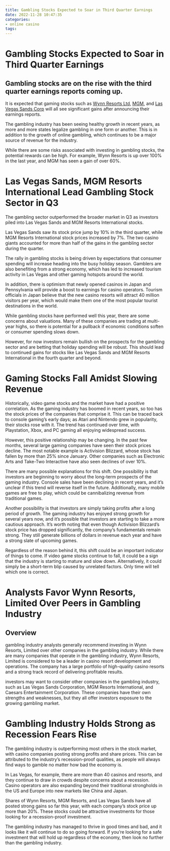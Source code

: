```yaml
---
title: Gambling Stocks Expected to Soar in Third Quarter Earnings
date: 2022-11-28 10:47:35
categories:
- online casino
tags:
---
```



#  Gambling Stocks Expected to Soar in Third Quarter Earnings

<h2>Gambling stocks are on the rise with the third quarter earnings reports coming up.</h2>

It is expected that gaming stocks such as <a href="http://www.casinocity.com/company/Wynn-Resorts-Ltd">Wynn Resorts Ltd</a>, <a href="http://www.thestreet.com/quote/MGM.html">MGM</a>, and <a href="http://www.forbes.com/profile/stacey-adams/#527667b22b7d">Las Vegas Sands Corp</a> will all see significant gains after announcing their earnings reports.

The gambling industry has been seeing healthy growth in recent years, as more and more states legalize gambling in one form or another. This is in addition to the growth of online gambling, which continues to be a major source of revenue for the industry.

While there are some risks associated with investing in gambling stocks, the potential rewards can be high. For example, Wynn Resorts is up over 100% in the last year, and MGM has seen a gain of over 60%.

#  Las Vegas Sands, MGM Resorts International Lead Gambling Stock Sector in Q3

The gambling sector outperformed the broader market in Q3 as investors piled into Las Vegas Sands and MGM Resorts International stocks.

Las Vegas Sands saw its stock price jump by 10% in the third quarter, while MGM Resorts International stock prices increased by 7%. The two casino giants accounted for more than half of the gains in the gambling sector during the quarter.

The rally in gambling stocks is being driven by expectations that consumer spending will increase heading into the busy holiday season. Gamblers are also benefiting from a strong economy, which has led to increased tourism activity in Las Vegas and other gaming hotspots around the world.

In addition, there is optimism that newly opened casinos in Japan and Pennsylvania will provide a boost to earnings for casino operators. Tourism officials in Japan believe that the new casino resorts will attract 40 million visitors per year, which would make them one of the most popular tourist destinations in the world.

While gambling stocks have performed well this year, there are some concerns about valuations. Many of these companies are trading at multi-year highs, so there is potential for a pullback if economic conditions soften or consumer spending slows down.

However, for now investors remain bullish on the prospects for the gambling sector and are betting that holiday spending will be robust. This should lead to continued gains for stocks like Las Vegas Sands and MGM Resorts International in the fourth quarter and beyond.

#  Gaming Stocks Fall Amidst Slowing Revenue

Historically, video game stocks and the market have had a positive correlation. As the gaming industry has boomed in recent years, so too has the stock prices of the companies that comprise it. This can be traced back to console gaming’s early days; as Atari and Nintendo grew in popularity, their stocks rose with it. The trend has continued over time, with Playstation, Xbox, and PC gaming all enjoying widespread success.

However, this positive relationship may be changing. In the past few months, several large gaming companies have seen their stock prices decline. The most notable example is Activision Blizzard, whose stock has fallen by more than 25% since January. Other companies such as Electronic Arts and Take-Two Interactive have also seen declines of over 10%.

There are many possible explanations for this shift. One possibility is that investors are beginning to worry about the long-term prospects of the gaming industry. Console sales have been declining in recent years, and it’s unclear if this trend will reverse itself in the future. Additionally, many mobile games are free to play, which could be cannibalizing revenue from traditional games.

Another possibility is that investors are simply taking profits after a long period of growth. The gaming industry has enjoyed strong growth for several years now, and it’s possible that investors are starting to take a more cautious approach. It’s worth noting that even though Activision Blizzard’s stock price has dropped significantly, the company’s fundamentals remain strong. They still generate billions of dollars in revenue each year and have a strong slate of upcoming games.

Regardless of the reason behind it, this shift could be an important indicator of things to come. If video game stocks continue to fall, it could be a sign that the industry is starting to mature and slow down. Alternatively, it could simply be a short-term blip caused by unrelated factors. Only time will tell which one is correct.

#  Analysts Favor Wynn Resorts, Limited Over Peers in Gambling Industry

## Overview

 gambling industry analysts generally recommend investing in Wynn Resorts, Limited over other companies in the gambling industry. While there are many companies that operate in the gambling industry, Wynn Resorts, Limited is considered to be a leader in casino resort development and operations. The company has a large portfolio of high-quality casino resorts and a strong track record of delivering profitable results.

investors may want to consider other companies in the gambling industry, such as Las Vegas Sands Corporation, MGM Resorts International, and Caesars Entertainment Corporation. These companies have their own strengths and weaknesses, but they all offer investors exposure to the growing gambling market.

#  Gambling Industry Holds Strong as Recession Fears Rise

The gambling industry is outperforming most others in the stock market, with casino companies posting strong profits and share prices. This can be attributed to the industry’s recession-proof qualities, as people will always find ways to gamble no matter how bad the economy is.

In Las Vegas, for example, there are more than 40 casinos and resorts, and they continue to draw in crowds despite concerns about a recession. Casino operators are also expanding beyond their traditional strongholds in the US and Europe into new markets like China and Japan.

Shares of Wynn Resorts, MGM Resorts, and Las Vegas Sands have all posted strong gains so far this year, with each company’s stock price up more than 20%. These stocks could be attractive investments for those looking for a recession-proof investment.

The gambling industry has managed to thrive in good times and bad, and it looks like it will continue to do so going forward. If you’re looking for a safe investment that will hold up regardless of the economy, then look no further than the gambling industry.